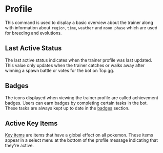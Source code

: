 # Profile

This command is used to display a basic overview about the trainer along with information about `region`, `time`, `weather` and `moon phase` which are used for breeding and evolutions.

## Last Active Status

The last active status indicates when the trainer profile was last updated.
This value only updates when the trainer catches or walks away after winning a spawn battle or votes for the bot on Top.gg.

## Badges

The icons displayed when viewing the trainer profile are called achievement badges. Users can earn badges by completing certain tasks in the bot. These tasks are always kept up to date in the [badges](../strategies/badges.html) section.

## Active Key Items

[Key items](https://bulbapedia.bulbagarden.net/wiki/Key_Item) are items that have a global effect on all pokemon.  These items appear in a select menu at the bottom of the profile message indicating that they're active.